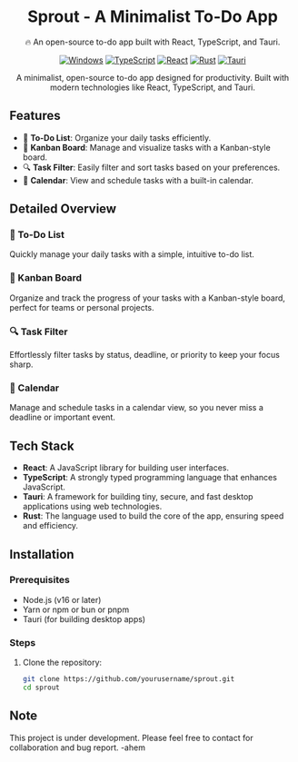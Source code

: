 <h1 align="center">Sprout - A Minimalist To-Do App</h1>

<p align="center">
  🔥 An open-source to-do app built with React, TypeScript, and Tauri.
</p>

<div align="center">

  [![Windows](https://custom-icon-badges.demolab.com/badge/Windows-0078D6?logo=windows11&logoColor=white)](#)
  [![TypeScript](https://img.shields.io/badge/TypeScript-3178C6?logo=typescript&logoColor=fff)](#)
  [![React](https://img.shields.io/badge/React-%2320232a.svg?logo=react&logoColor=%2361DAFB)](#)
  [![Rust](https://img.shields.io/badge/Rust-%23000000.svg?e&logo=rust&logoColor=white)](#)
  [![Tauri](https://img.shields.io/badge/Tauri-24C8D8?logo=tauri&logoColor=fff)](#)
</div>

<p align="center">
  A minimalist, open-source to-do app designed for productivity. Built with modern technologies like React, TypeScript, and Tauri.
</p>

## Features

- 📃 **To-Do List**: Organize your daily tasks efficiently.
- 🎯 **Kanban Board**: Manage and visualize tasks with a Kanban-style board.
- 🔍 **Task Filter**: Easily filter and sort tasks based on your preferences.
- 📆 **Calendar**: View and schedule tasks with a built-in calendar.

## Detailed Overview

### 📃 To-Do List
Quickly manage your daily tasks with a simple, intuitive to-do list.

### 🎯 Kanban Board
Organize and track the progress of your tasks with a Kanban-style board, perfect for teams or personal projects.

### 🔍 Task Filter
Effortlessly filter tasks by status, deadline, or priority to keep your focus sharp.

### 📆 Calendar
Manage and schedule tasks in a calendar view, so you never miss a deadline or important event.

## Tech Stack

- **React**: A JavaScript library for building user interfaces.
- **TypeScript**: A strongly typed programming language that enhances JavaScript.
- **Tauri**: A framework for building tiny, secure, and fast desktop applications using web technologies.
- **Rust**: The language used to build the core of the app, ensuring speed and efficiency.

## Installation

### Prerequisites

- Node.js (v16 or later)
- Yarn or npm or bun or pnpm
- Tauri (for building desktop apps)

### Steps

1. Clone the repository:
   ```bash
   git clone https://github.com/yourusername/sprout.git
   cd sprout

## Note 

This project is under development. Please feel free to contact for collaboration and bug report. -ahem